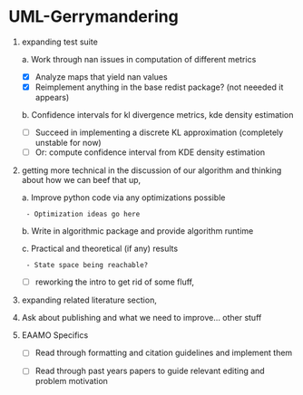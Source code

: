# UML-Gerrymandering

1. expanding test suite

    a. Work through nan issues in computation of different metrics
    
    - [x] Analyze maps that yield nan values
    - [x] Reimplement anything in the base redist package? (not neeeded it appears)
        
    b. Confidence intervals for kl divergence metrics, kde density estimation
    
    - [ ] Succeed in implementing a discrete KL approximation (completely unstable for now)
    - [ ] Or: compute confidence interval from KDE density estimation
        
2. getting more technical in the discussion of our algorithm and thinking about how we can beef that up, 

    a. Improve python code via any optimizations possible
    
        - Optimization ideas go here
    b. Write in algorithmic package and provide algorithm runtime
    
    c. Practical and theoretical (if any) results
    
        - State space being reachable?
    - [ ] reworking the intro to get rid of some fluff, 
    
3. expanding related literature section, 

4. Ask about publishing and what we need to improve… other stuff

5. EAAMO Specifics

    - [ ] Read through formatting and citation guidelines and implement them
    
    - [ ] Read through past years papers to guide relevant editing and problem motivation
    
